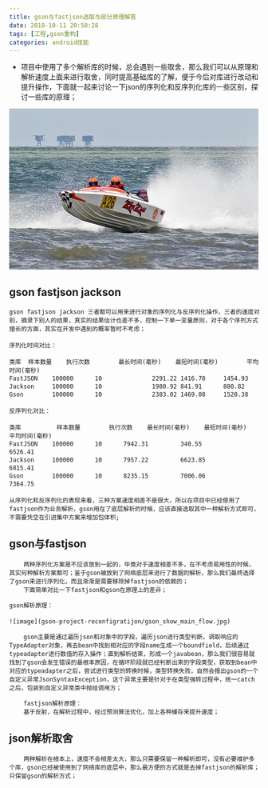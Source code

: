 ```yaml
---
title: gson与fastjson选取与部分原理解答
date: 2018-10-11 20:50:28
tags: [工程,gson重构]
categories: android技能
---
```

* 项目中使用了多个解析库的时候，总会遇到一些取舍，那么我们可以从原理和解析速度上面来进行取舍，同时提高基础库的了解，便于今后对库进行改动和提升操作，下面就一起来讨论一下json的序列化和反序列化库的一些区别，探讨一些库的原理；
<!-- more -->
![image](gson-project-reconfigratijon/fastspeed.jpg)

## gson fastjson jackson ## 

```
gson fastjson jackson 三者都可以用来进行对象的序列化与反序列化操作，三者的速度对别，摘录下别人的结果，真实的结果估计也差不多，控制一下单一变量原则，对于各个序列方式擅长的方面，其实在开发中遇到的概率暂时不考虑；

序列化时间对比：

类库	样本数量	执行次数		最长时间(毫秒)	最短时间(毫秒)		平均时间(毫秒)
FastJSON	100000		10				2291.22	1416.70		1454.93
Jackson	 	100000		10				1980.92	841.91		880.82
Gson	  	100000		10				2383.02	1469.08		1520.38

反序列化对比：

类库	 		样本数量		执行次数	最长时间(毫秒)	最短时间(毫秒)	平均时间(毫秒)
FastJSON	100000		10		7942.31			340.55			6526.41
Jackson		100000		10		7957.22			6623.85			6815.41
Gson		100000		10		8235.15			7006.06			7364.75

从序列化和反序列化的表现来看，三种方案速度相差不是很大，所以在项目中已经使用了fastjson作为业务解析，gson用在了底层解析的时候，应该直接选取其中一种解析方式即可，不需要凭空在引进集中方案来增加包体积;

```

##  gson与fastjson  ##
```
	两种序列化方案是不应该放到一起的，毕竟对于速度相差不多，在不考虑易用性的时候，其实何种解析方案都可；鉴于gson被放到了网络底层来进行了数据的解析，那么我们最终选择了gson来进行序列化，而且渐渐是需要移除掉fastjson的依赖的；
	下面简单对比一下fastjson和gson在原理上的差异；
```
	gson解析原理：

	![image](gson-project-reconfigratijon/gson_show_main_flow.jpg)
```
	gson主要是通过遍历json和对象中的字段，遍历json进行类型判断，调取响应的TypeAdapter对象，再去bean中找到相对应的字段name生成一个boundfield，后续通过typeadapter进行数值的存入操作；直到解析结束，形成一个javabean，那么我们很容易就找到了gson会发生错误的最根本原因，在循环阶段就已经判断出来的字段类型，获取到bean中对应的typeadapter之后，尝试进行类型的转换时候，类型转换失败，自然会报出gson的一个自定义异常JsonSyntaxException，这个异常主要是针对于在类型强转过程中，统一catch之后，包装到自定义异常类中抛给调用方；
```
```
	fastjson解析原理：
	基于反射，在解析过程中，经过预测算法优化，加上各种缓存来提升速度；
```
## json解析取舍 ##
```
	两种解析在根本上，速度不会相差太大，那么只需要保留一种解析即可，没有必要维护多个库，gson已经被使用到了网络库的底层中，那么最方便的方式就是去掉fastjson的解析库；只保留gson的解析方式；
```













